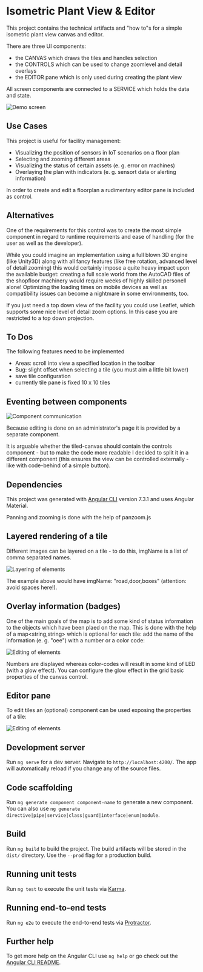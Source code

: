 # Isometric Plant View & Editor

This project contains the technical artifacts and "how to"s for a simple isometric plant view canvas and editor.

There are three UI components:

* the CANVAS which draws the tiles and handles selection
* the CONTROLS which can be used to change zoomlevel and detail overlays
* the EDITOR pane which is only used during creating the plant view

All screen components are connected to a SERVICE which holds the data and state.

![Demo screen](https://github.com/BulloRosso/isoplant/blob/master/screenshot.PNG?raw=true)

## Use Cases
This project is useful for facility management:

* Visualizing the position of sensors in IoT scenarios on a floor plan
* Selecting and zooming different areas 
* Visualizing the status of certain assets (e. g. error on machines)
* Overlaying the plan with indicators (e. g. sensort data or alerting information)

In order to create and edit a floorplan a rudimentary editor pane is included as control.

## Alternatives

One of the requirements for this control was to create the most simple component in regard to runtime requirements and
ease of handling (for the user as well as the developer).

While you could imagine an implementation using a full blown 3D engine (like Unity3D) along with all fancy features (like free rotation, advanced level of detail zooming) this would certainly impose a quite heavy impact upon the available budget: creating a full scale world from the AutoCAD files of the shopfloor machinery would require weeks of highly skilled personell alone!
Optimizing the loading times on mobile devices as well as compatibility issues can become a nightmare in some environments, too.

If you just need a top down view of the facility you could use Leaflet, which supports some nice level of detail zoom options. In this case you are restricted to a top down projection.

## To Dos
The following features need to be implemented
* Areas: scroll into view a specified location in the toolbar
* Bug: slight offset when selecting a tile (you must aim a little bit lower)
* save tile configuration
* currently tile pane is fixed 10 x 10 tiles

## Eventing between components

![Component communication](https://github.com/BulloRosso/isoplant/blob/master/components.PNG?raw=true)

Because editing is done on an administrator's page it is provided by a separate component.

It is arguable whether the tiled-canvas should contain the controls component - but to make the code more readable
I decided to split it in a different component (this ensures the view can be controlled externally - like with code-behind
of a simple button).

## Dependencies
This project was generated with [Angular CLI](https://github.com/angular/angular-cli) version 7.3.1 and uses Angular Material.

Panning and zooming is done with the help of panzoom.js

## Layered rendering of a tile
Different images can be layered on a tile - to do this, imgName is a list of comma separated names.

![Layering of elements](https://github.com/BulloRosso/isoplant/blob/master/tile-layers.PNG?raw=true)

The example above would have imgName: "road,door,boxes" (attention: avoid spaces here!).

## Overlay information (badges)
One of the main goals of the map is to add some kind of status information to the objects which
have been plaed on the map. This is done with the help of a map<string,string> which is optional for each tile: add the name of the information (e. g. "oee") with a number or a color code:

![Editing of elements](https://github.com/BulloRosso/isoplant/blob/master/badges.PNG?raw=true)

Numbers are displayed whereas color-codes will result in some kind of LED (with a glow effect). You can
configure the glow effect in the grid basic properties of the canvas control.

## Editor pane
To edit tiles an (optional) component can be used exposing the properties of a tile:

![Editing of elements](https://github.com/BulloRosso/isoplant/blob/master/editor.PNG?raw=true)

## Development server

Run `ng serve` for a dev server. Navigate to `http://localhost:4200/`. The app will automatically reload if you change any of the source files.

## Code scaffolding

Run `ng generate component component-name` to generate a new component. You can also use `ng generate directive|pipe|service|class|guard|interface|enum|module`.

## Build

Run `ng build` to build the project. The build artifacts will be stored in the `dist/` directory. Use the `--prod` flag for a production build.

## Running unit tests

Run `ng test` to execute the unit tests via [Karma](https://karma-runner.github.io).

## Running end-to-end tests

Run `ng e2e` to execute the end-to-end tests via [Protractor](http://www.protractortest.org/).

## Further help

To get more help on the Angular CLI use `ng help` or go check out the [Angular CLI README](https://github.com/angular/angular-cli/blob/master/README.md).
